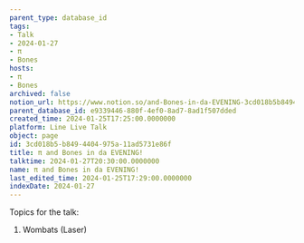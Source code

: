 ```yaml
---
parent_type: database_id
tags:
- Talk
- 2024-01-27
- π
- Bones
hosts:
- π
- Bones
archived: false
notion_url: https://www.notion.so/and-Bones-in-da-EVENING-3cd018b5b8494404975a11ad5731e86f
parent_database_id: e9339446-880f-4ef0-8ad7-8ad1f507dded
created_time: 2024-01-25T17:25:00.0000000
platform: Line Live Talk
object: page
id: 3cd018b5-b849-4404-975a-11ad5731e86f
title: π and Bones in da EVENING!
talktime: 2024-01-27T20:30:00.0000000
name: π and Bones in da EVENING!
last_edited_time: 2024-01-25T17:29:00.0000000
indexDate: 2024-01-27
---
```


Topics for the talk:
1. Wombats (Laser)

























